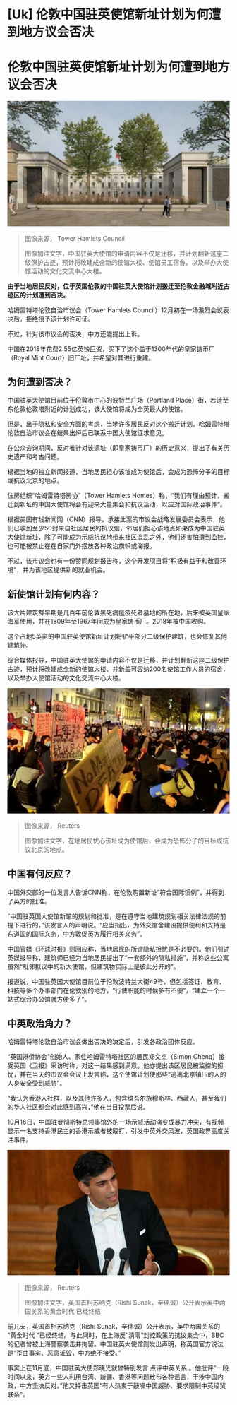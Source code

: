 # [Uk] 伦敦中国驻英使馆新址计划为何遭到地方议会否决

#  伦敦中国驻英使馆新址计划为何遭到地方议会否决


![中国驻英使馆新址规划图示](_127833891_newchineseembassy.png)

> 图像来源，  Tower Hamlets Council
>
> 图像加注文字，中国驻英大使馆的申请内容不仅是迁移，并计划翻新这座二级保护古迹，预计将改建成全新的使馆大楼、使馆员工宿舍，以及举办大使馆活动的文化交流中心大楼。

**由于当地居民反对，位于英国伦敦的中国驻英大使馆计划搬迁至伦敦金融城附近古迹区的计划遭到否决。**

哈姆雷特塔伦敦自治市议会（Tower Hamlets Council）12月初在一场激烈会议表决后，拒绝授予该计划许可证。

不过，针对该市议会的否决，中方还能提出上诉。

中国在2018年花费2.55亿英镑巨资，买下了这个盖于1300年代的皇家铸币厂（Royal Mint Court）旧厂址，并希望对其进行重建。

##  为何遭到否决？

中国驻英大使馆目前位于伦敦市中心的波特兰广场（Portland Place）街，若迁至东伦敦伦敦塔附近的计划成功，该大使馆将成为全英最大的使馆。

但是，出于隐私和安全方面的考虑，当地许多居民反对这个搬迁计划。哈姆雷特塔伦敦自治市议会在结果出炉后已联系中国大使馆征求意见。

在公众咨询期间，反对者针对该遗址（即皇家铸币厂）的历史意义，提出了有关历史遗产和考古问题。

根据当地的独立新闻报道，当地居民担心该址成为使馆后，会成为恐怖分子的目标或抗议北京的地点。

住房组织“哈姆雷特塔房协”（Tower Hamlets Homes）称，“我们有理由预计，搬迁到新址的中国大使馆将会有迎来大量集会和抗议活动，以应对国际政治事件”。


根据美国有线新闻网（CNN）报导，承接此案的市议会战略发展委员会表示，他们已收到至少50封来自社区居民的抗议信，邻居们担心该地点如果成为中国驻英大使馆新址，除了可能成为示威抗议地带来社区混乱之外，他们还害怕遭到监控，也可能被禁止在在自家门外摆放各种政治旗帜或海报。

不过，该市议会也有一份赞同规划报告称，这个开发项目将“积极有益于和改善环境”，并为该地区提供新的就业机会。

##  新使馆计划有何内容？

该大片建筑群早期是几百年前伦敦黑死病瘟疫死者墓地的所在地，后来被英国皇家海军使用，并在1809年至1967年间成为皇家铸币厂。2018年被中国收购。

这个占地5英亩的中国驻英使馆新址计划将铲平部分二级保护建筑，也会修复其他建筑物。

综合媒体报导，中国驻英大使馆的申请内容不仅是迁移，并计划翻新这座二级保护古迹，预计将改建成全新的使馆大楼、并新盖可容纳200名使馆工作人员的宿舍，以及举办大使馆活动的文化交流中心大楼。

![Protest outside the Chinese embassy](_127807467_mediaitem127807466.jpg)

> 图像来源，  Reuters
>
> 图像加注文字，在地居民忧心该址成为使馆后，会成为恐怖分子的目标或抗议北京的地点。

##  中国有何反应？

中国外交部的一位发言人告诉CNN称，在伦敦购置新址“符合国际惯例”，并得到了英方的批准。

“中国驻英国大使馆新馆的规划和批准，是在遵守当地建筑规划相关法律法规的前提下进行的，”该发言人的声明说。“应当指出，为外交馆舍建设提供便利和支持是东道国的国际义务，中方敦促英方履行相关义务”。

中国官媒《环球时报》则回应称，当地居民的所谓隐私担忧是不必要的。他们引述英媒报导称，建筑师已经为当地居民提出了“一套额外的隐私措施”，并称这些公寓虽然“毗邻拟议中的新大使馆，但建筑物实际上是彼此分开的”。

报道说，中国驻英国大使馆目前位于伦敦波特兰大街49号，但包括签证、教育、科技等多个办事部门在伦敦别的地方，“行使职能的时候多有不便”，“建立一个一站式综合办公馆就方便多了”。

##  中英政治角力？

哈姆雷特塔伦敦自治市议会做出否决的决定后，引发各政治团体反应。

“英国港侨协会”创始人、家住哈姆雷特塔社区的居民郑文杰（Simon Cheng）接受英国《卫报》采访时称，对这一结果感到满意。他亦提出该区居民被监控的担忧，并在当天的市议会会议上发言称，这个使馆计划使那些“逃离北京镇压的人的人身安全受到威胁”。

“我认为香港人社群，以及其他许多人，包含维吾尔族穆斯林、西藏人，甚至我们的华人社区都会对此感到高兴，”他在当日投票后说。

10月16日，中国驻曼彻斯特总领事馆外的一场示威活动演变成暴力冲突，有视频显示一名支持香港民主的香港示威者被殴打，引发中英外交风波，英国政界高度关注事件。

![Rishi Sunak](_127811099_sunakreuters.jpg)

> 图像来源，  Reuters
>
> 图像加注文字，英国首相苏纳克（Rishi Sunak，辛伟诚）公开表示英中两国关系的黄金时代 已经终结

前几天，英国首相苏纳克（Rishi Sunak，辛伟诚）公开表示，英中两国关系的 “黄金时代 ”已经终结。与此同时，在上海反“清零”封控政策的抗议集会中，BBC的记者曾被上海警察袭击并拘留。中国驻英大使馆则发出声明，称英国官方说法是“歪曲事实、恶意诋毁，中方绝不接受。”

事实上在11月底，中国驻英大使郑晓光就曾特别发言 点评中英关系  。他批评“一段时间以来，英方一些人利用台湾、新疆、香港等问题散布各种谣言，干涉中国内政，中方坚决反对。”他又抨击英国“有人热衷于鼓噪中国威胁、要求限制中英经贸联系”。


